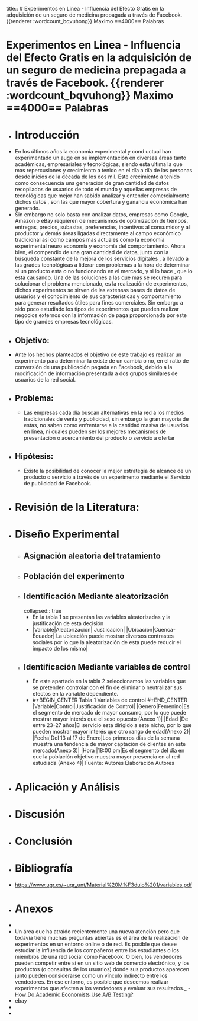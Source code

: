 title:: # Experimentos  en Linea - Influencia del Efecto Gratis en la adquisición de un seguro de medicina prepagada a través de Facebook.   {{renderer :wordcount_bqvuhong}} Maximo ==4000== Palabras

# Experimentos  en Linea - Influencia del Efecto Gratis en la adquisición de un seguro de medicina prepagada a través de Facebook.   {{renderer :wordcount_bqvuhong}} Maximo ==4000== Palabras
- # Introducción
- En los últimos años la economía experimental y cond uctual han experimentado un auge en su implementación en diversas áreas tanto académicas, empresariales y tecnológicas, siendo esta ultima la que mas repercusiones y crecimiento a tenido  en el día a día de las personas  desde  inicios de la década de los dos mil. Este crecimiento a tenido como consecuencia una generación de gran cantidad de datos recopilados de usuarios de todo el mundo y aquellas empresas de tecnológicas que mejor han sabido analizar y entender comercialmente dichos datos , son las que mayor cobertura y ganancia económica han generado.
- Sin embargo no solo basta con analizar datos, empresas como Google, Amazon o eBay requieren de mecanismos de optimización de tiempos, entregas, precios, subastas, preferencias, incentivos al consumidor y al productor  y demás áreas ligadas directamente al campo económico tradicional así como campos mas actuales como la economía experimental neuro economía y economía del comportamiento. Ahora bien, el compendio de una gran cantidad de datos, junto con la búsqueda constante de la mejora de los servicios digitales , a llevado a las grades tecnológicas a liderar con problemas a la hora de determinar si  un producto esta o no funcionando en el mercado, y si lo hace , que lo esta causando. Una de las soluciones a las que mas se recuren para solucionar el problema mencionado, es la realización de experimentos, dichos experimentos se sirven de las extensas bases de datos de usuarios y el conocimiento de sus características y comportamiento para generar resultados útiles para fines comerciales. Sin embargo a sido poco estudiado los tipos de experimentos que pueden realizar negocios externos con la información de paga proporcionada por este tipo de grandes  empresas  tecnológicas.
- ## Objetivo:
- Ante los hechos planteados   el objetivo de este trabajo es realizar un experimento para determinar la existe de un cambia o no, en  el ratio de conversión de una publicación pagada en Facebook, debido a la modificación de información presentada a  dos grupos similares  de  usuarios de la red social.
- ## Problema:
	- Las empresas cada día buscan alternativas en la red a los medios tradicionales de venta y publicidad, sin embargo la gran mayoría de estas, no saben como enfrentarse a la cantidad masiva de usuarios en línea, ni cuales pueden ser los mejores mecanismos de presentación o acercamiento del producto o servicio a ofertar
- ## Hipótesis:
	- Existe la posibilidad de conocer la mejor estrategia de alcance de un producto o servicio  a través de un experimento mediante el Servicio de publicidad  de  Facebook.
- # Revisión de la Literatura:
- # Diseño Experimental
	- ## Asignación aleatoria del tratamiento
	- ## Población del experimento
	- ## Identificación Mediante aleatorización
	  collapsed:: true
		- En la tabla 1 se presentan las variables aleatorizadas y la justificación de esta decisión
		- |Variable|Aleatorización| Justiicación|
		  |Ubicación|Cuenca-Ecuador| La ubicación puede mostrar diversos contrastes sociales por lo que la aleatorización de esta puede reducir el impacto de los mismo|
	- ## Identificación Mediante variables de control
		- En este apartado en la tabla 2 seleccionamos  las variables que se pretenden controlar con el fin de eliminar o neutralizar sus efectos en la variable dependiente.
		- #+BEGIN_CENTER
		  Tabla 1 Variables de control
		  #+END_CENTER 
		  |Variable|Control|Justificación de Control|
		  |Genero|Femenino|Es el segmento de mercado de mayor consumo, por lo que puede mostrar mayor interés que el sexo opuesto (Anexo 1)|
		  |Edad |De entre 23-27 años|El servicio esta dirigido a este nicho, por lo que pueden mostrar mayor interés que otro rango de edad(Anexo 2)| 
		  |Fecha|Del 13 al 17  de Enero|Los primeros días de la semana muestra una tendencia de mayor captación de clientes en este mercado(Anexo 3)|
		  |Hora |18:00 pm|Es el segmento del día en que la población objetivo muestra mayor presencia en al red estudiada (Anexo 4)| 
		  Fuente: Autores 
		  Elaboración Autores
- # Aplicación y Análisis
- # Discusión
- # Conclusión
- # Bibliografía
- https://www.ugr.es/~ugr_unt/Material%20M%F3dulo%201/variables.pdf
- # Anexos
-
- Un área que ha atraído recientemente una nueva atención pero que todavía tiene muchas preguntas abiertas es el área de la realización de experimentos en un entorno online o de red. Es posible que desee estudiar la influencia de los compañeros entre los estudiantes o los miembros de una red social como Facebook. O bien, los vendedores pueden competir entre sí en un sitio web de comercio electrónico, y los productos \(o consultas de los usuarios\) donde sus productos aparecen junto pueden considerarse como un vínculo indirecto entre los vendedores. En ese entorno, es posible que deseemos realizar experimentos que afecten a los vendedores y evaluar sus resultados._ - [How Do Academic Economists Use A/B Testing?](https://www.forbes.com/sites/quora/2016/04/05/how-do-academic-economists-use-ab-testing/?sh=181d4d0c1dec)
- ebay
-
-